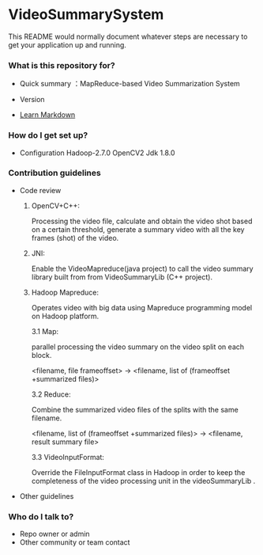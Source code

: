 # VideoSummarySystem
This README would normally document whatever steps are necessary to get your application up and running.

### What is this repository for? ###

* Quick summary ：MapReduce-based Video Summarization System

* Version 
* [Learn Markdown](https://bitbucket.org/tutorials/markdowndemo)

### How do I get set up? ###

* Configuration 
Hadoop-2.7.0 
OpenCV2
Jdk 1.8.0

### Contribution guidelines ###

* Code review

    1. OpenCV+C++: 

        Processing the video file, calculate and obtain the video shot based on a certain threshold, generate a summary video with all the key frames (shot) of the video.

    1. JNI:

        Enable the VideoMapreduce(java project) to call the video summary library built from from VideoSummaryLib (C++ project).

    1. Hadoop Mapreduce: 

        Operates video with big data using Mapreduce programming model on Hadoop platform.

        3.1 Map: 

        parallel processing the video summary on the video split on each block.

        <filename, file frameoffset> -> <filename, list of (frameoffset +summarized files)>

        3.2 Reduce:

        Combine the summarized video files of the splits with the same filename.

        <filename, list of (frameoffset +summarized files)> -> <filename, result summary file>

        3.3 VideoInputFormat:

        Override the FileInputFormat class in Hadoop in order to keep the completeness of the video processing unit in the videoSummaryLib .


* Other guidelines

### Who do I talk to? ###

* Repo owner or admin
* Other community or team contact
